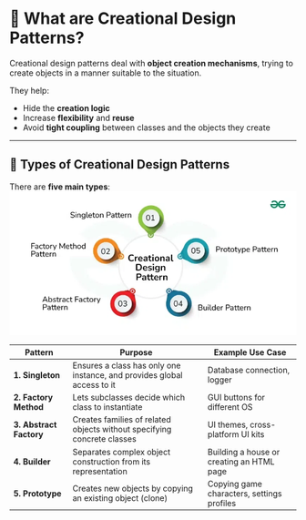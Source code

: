 # 🧱 What are Creational Design Patterns?

Creational design patterns deal with **object creation mechanisms**, trying to create objects in a manner suitable to the situation.

They help:

- Hide the **creation logic**
- Increase **flexibility** and **reuse**
- Avoid **tight coupling** between classes and the objects they create

---

## 🧩 Types of Creational Design Patterns

There are **five main types**:  
![Creational Design Patterns](Images/Creational_Design_Patterns.webp)  

| Pattern             | Purpose                                                                 | Example Use Case                          |
|---------------------|-------------------------------------------------------------------------|--------------------------------------------|
| **1. Singleton**     | Ensures a class has only one instance, and provides global access to it | Database connection, logger                |
| **2. Factory Method**| Lets subclasses decide which class to instantiate                       | GUI buttons for different OS               |
| **3. Abstract Factory** | Creates families of related objects without specifying concrete classes | UI themes, cross-platform UI kits          |
| **4. Builder**        | Separates complex object construction from its representation           | Building a house or creating an HTML page  |
| **5. Prototype**      | Creates new objects by copying an existing object (clone)               | Copying game characters, settings profiles |
